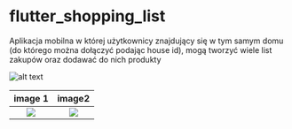 # flutter_shopping_list

Aplikacja mobilna w której użytkownicy znajdujący się w tym samym domu (do którego można dołączyć podając house id), mogą tworzyć wiele list zakupów oraz dodawać do nich produkty

![alt text](https://i.imgur.com/xoS3q4e.jpg)

image 1                                |  image2
:-------------------------------------:|:-------------------------------------:
![](https://i.imgur.com/PFlcP3S.jpg)   |  ![](https://i.imgur.com/Hev47PH.jpg)
